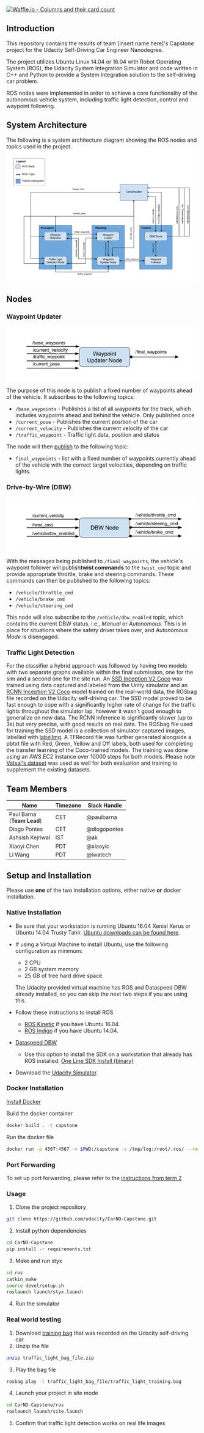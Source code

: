 [![Waffle.io - Columns and their card count](https://badge.waffle.io/paulbarna/CarND-Capstone.svg?columns=all)](https://waffle.io/paulbarna/CarND-Capstone)

## Introduction

This repository contains the results of team [insert name here]'s Capstone project for the Udacity Self-Driving Car Engineer Nanodegree.

The project utilizes Ubuntu Linux 14.04 or 16.04 with Robot Operating System (ROS), the Udacity System Integration Simulator and code written in C++ and Python to provide a System Integration solution to the self-driving car problem.

ROS nodes were implemented in order to achieve a core functionality of the autonomous vehicle system, including traffic light detection, control and waypoint following.

## System Architecture

The following is a system architecture diagram showing the ROS nodes and topics used in the project.
![ROSdiagram](imgs/ROSdiagram.png)
## Nodes

### Waypoint Updater

![Waypoint Updater](imgs/waypoint-updater-ros-graph.png)

The purpose of this node is to publish a fixed number of waypoints ahead of the vehicle. It subscribes to the following topics:

* `/base_waypoints` - Publishes a list of all waypoints for the track, which includes waypoints ahead and behind the vehicle. Only published once
* `/current_pose` - Publishes the current position of the car
* `/current_velocity` - Publishes the current velocity of the car
* `/traffic_waypoint` - Traffic light data, position and status

The node will then [publish](http://wiki.ros.org/roscpp/Overview/Publishers%20and%20Subscribers) to the following topic:

* `final_waypoints` - list with a fixed number of waypoints currently ahead of the vehicle with the correct target velocities, depending on traffic lights.

### Drive-by-Wire (DBW)

![DBW Node](imgs/dbw-node-ros-graph.png)

With the messages being published to `/final_waypoints`, the vehicle's waypoint follower will publish**twist commands** to the `twist_cmd` topic and provide appropriate throttle, brake and steering commands. These commands can then be published to the following topics:

* `/vehicle/throttle_cmd`
* `/vehicle/brake_cmd`
* `/vehicle/steering_cmd`

This node will also subscribe to the `/vehicle/dbw_enabled` topic, which contains the current DBW status, i.e., *Manual* or *Autonomous*. This is in place for situations where the safety driver takes over, and *Autonomous Mode* is disengaged. 

### Traffic Light Detection

For the classifier a hybrid approach was followed by having two models with two separate graphs available within the final submission, one for the sim and a second one for the site run. An [SSD Inception V2 Coco](http://download.tensorflow.org/models/object_detection/ssd_inception_v2_coco_2017_11_17.tar.gz) was trained using data captured and labeled from the Unity simulator and an [RCNN Inception V2 Coco](http://download.tensorflow.org/models/object_detection/faster_rcnn_inception_v2_coco_2018_01_28.tar.gz) model trained on the real-world data, the ROSbag file recorded on the Udacity self-driving car.
The SSD model proved to be fast enough to cope with a significantly higher rate of change for the traffic lights throughout the simulator lap, however it wasn't good enough to generalize on new data. The RCNN inference is significantly slower (up to 3s) but very precise, with good results on real data.
The ROSbag file used for training the SSD model is a collection of simulator captured images, labelled with [labelImg](https://tzutalin.github.io/labelImg/). A TFRecord file was further generated alongside a pbtxt file with Red, Green, Yellow and Off labels, both used for completing the transfer learning of the Coco-trained models. The training was done using an AWS EC2 instance over 10000 steps for both models.
Please note [Vatsal's dataset](https://github.com/coldKnight/TrafficLight_Detection-TensorFlowAPI#get-the-dataset) was used as well for both evaluation and training to supplement the existing datasets.

## Team Members

|     Name    |      Timezone     |     Slack Handle     |
|-------------|-------------------|------------------|
| Paul Barna <br> (**Team Lead**) | CET | @paulbarna | 
| Diogo Pontes | CET | @diogopontes |
| Ashsish Kejriwal | IST | @ak |
| Xiaoyi Chen | PDT | @xiaoyic |
| Li Wang | PDT | @lwatech |

## Setup and Installation

Please use **one** of the two installation options, either native **or** docker installation.

### Native Installation

* Be sure that your workstation is running Ubuntu 16.04 Xenial Xerus or Ubuntu 14.04 Trusty Tahir. [Ubuntu downloads can be found here](https://www.ubuntu.com/download/desktop).
* If using a Virtual Machine to install Ubuntu, use the following configuration as minimum:
  * 2 CPU
  * 2 GB system memory
  * 25 GB of free hard drive space

  The Udacity provided virtual machine has ROS and Dataspeed DBW already installed, so you can skip the next two steps if you are using this.

* Follow these instructions to install ROS
  * [ROS Kinetic](http://wiki.ros.org/kinetic/Installation/Ubuntu) if you have Ubuntu 16.04.
  * [ROS Indigo](http://wiki.ros.org/indigo/Installation/Ubuntu) if you have Ubuntu 14.04.
* [Dataspeed DBW](https://bitbucket.org/DataspeedInc/dbw_mkz_ros)
  * Use this option to install the SDK on a workstation that already has ROS installed: [One Line SDK Install (binary)](https://bitbucket.org/DataspeedInc/dbw_mkz_ros/src/81e63fcc335d7b64139d7482017d6a97b405e250/ROS_SETUP.md?fileviewer=file-view-default)
* Download the [Udacity Simulator](https://github.com/udacity/CarND-Capstone/releases).

### Docker Installation
[Install Docker](https://docs.docker.com/engine/installation/)

Build the docker container
```bash
docker build . -t capstone
```

Run the docker file
```bash
docker run -p 4567:4567 -v $PWD:/capstone -v /tmp/log:/root/.ros/ --rm -it capstone
```

### Port Forwarding
To set up port forwarding, please refer to the [instructions from term 2](https://classroom.udacity.com/nanodegrees/nd013/parts/40f38239-66b6-46ec-ae68-03afd8a601c8/modules/0949fca6-b379-42af-a919-ee50aa304e6a/lessons/f758c44c-5e40-4e01-93b5-1a82aa4e044f/concepts/16cf4a78-4fc7-49e1-8621-3450ca938b77)

### Usage

1. Clone the project repository
```bash
git clone https://github.com/udacity/CarND-Capstone.git
```

2. Install python dependencies
```bash
cd CarND-Capstone
pip install -r requirements.txt
```
3. Make and run styx
```bash
cd ros
catkin_make
source devel/setup.sh
roslaunch launch/styx.launch
```
4. Run the simulator

### Real world testing
1. Download [training bag](https://s3-us-west-1.amazonaws.com/udacity-selfdrivingcar/traffic_light_bag_file.zip) that was recorded on the Udacity self-driving car.
2. Unzip the file
```bash
unzip traffic_light_bag_file.zip
```
3. Play the bag file
```bash
rosbag play -l traffic_light_bag_file/traffic_light_training.bag
```
4. Launch your project in site mode
```bash
cd CarND-Capstone/ros
roslaunch launch/site.launch
```
5. Confirm that traffic light detection works on real life images
